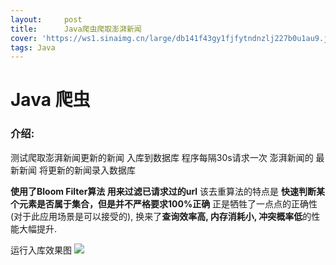 ```yaml
---
layout:     post
title:      Java爬虫爬取澎湃新闻
cover: 'https://ws1.sinaimg.cn/large/db141f43gy1fjfytndnzlj227b0u1au9.jpg'
tags: Java
---
```

# Java 爬虫
### 介绍:
测试爬取澎湃新闻更新的新闻
入库到数据库
程序每隔30s请求一次 澎湃新闻的 最新新闻   将更新的新闻录入数据库

**使用了Bloom Filter算法  用来过滤已请求过的url**
该去重算法的特点是
**快速判断某个元素是否属于集合，但是并不严格要求100%正确**
正是牺牲了一点点的正确性(对于此应用场景是可以接受的), 换来了**查询效率高, 内存消耗小, 冲突概率低**的性能大幅提升.

运行入库效果图
![](https://ooo.0o0.ooo/2017/06/18/594691b575119.jpg)